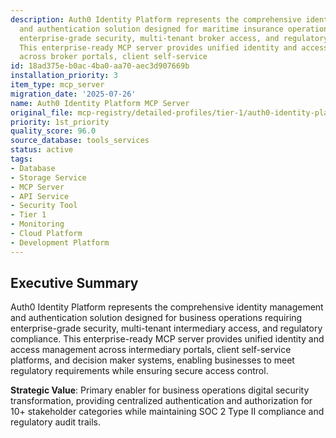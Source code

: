 ```yaml
---
description: Auth0 Identity Platform represents the comprehensive identity management
  and authentication solution designed for maritime insurance operations requiring
  enterprise-grade security, multi-tenant broker access, and regulatory compliance.
  This enterprise-ready MCP server provides unified identity and access management
  across broker portals, client self-service
id: 18ad375e-b0ac-4ba0-aa70-aec3d907669b
installation_priority: 3
item_type: mcp_server
migration_date: '2025-07-26'
name: Auth0 Identity Platform MCP Server
original_file: mcp-registry/detailed-profiles/tier-1/auth0-identity-platform-server-profile.md
priority: 1st_priority
quality_score: 96.0
source_database: tools_services
status: active
tags:
- Database
- Storage Service
- MCP Server
- API Service
- Security Tool
- Tier 1
- Monitoring
- Cloud Platform
- Development Platform
---
```


## Executive Summary

Auth0 Identity Platform represents the comprehensive identity management and authentication solution designed for business operations requiring enterprise-grade security, multi-tenant intermediary access, and regulatory compliance. This enterprise-ready MCP server provides unified identity and access management across intermediary portals, client self-service platforms, and decision maker systems, enabling businesses to meet regulatory requirements while ensuring secure access control.

**Strategic Value**: Primary enabler for business operations digital security transformation, providing centralized authentication and authorization for 10+ stakeholder categories while maintaining SOC 2 Type II compliance and regulatory audit trails.

